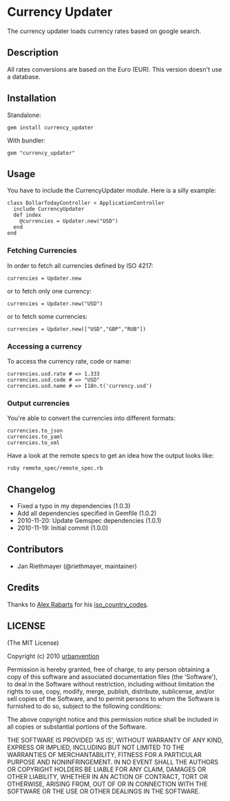 # Currency Updater

The currency updater loads currency rates based on google search.

## Description

All rates conversions are based on the Euro (EUR).
This version doesn't use a database.

## Installation

Standalone:

    gem install currency_updater

With bundler:

    gem "currency_updater"
    
## Usage

You have to include the CurrencyUpdater module. Here is a silly example:

    class DollarTodayController < ApplicationController
      include CurrencyUpdater
      def index
        @currencies = Updater.new("USD")
      end
    end

### Fetching Currencies

In order to fetch all currencies defined by ISO 4217:

    currencies = Updater.new

or to fetch only one currency:

    currencies = Updater.new("USD")
    
or to fetch some currencies:

    currencies = Updater.new(["USD","GBP","RUB"])
    
### Accessing a currency

To access the currency rate, code or name:

    currencies.usd.rate # => 1.333
    currencies.usd.code # => "USD"
    currencies.usd.name # => I18n.t('currency.usd')
    
### Output currencies

You're able to convert the currencies into different formats:

    currencies.to_json
    currencies.to_yaml
    currencies.to_xml

Have a look at the remote specs to get an idea how the output looks like:

    ruby remote_spec/remote_spec.rb

## Changelog

* Fixed a typo in my dependencies (1.0.3)
* Add all dependencies specified in Gemfile (1.0.2)
* 2010-11-20: Update Gemspec dependencies (1.0.1)
* 2010-11-19: Initial commit (1.0.0)

## Contributors

* Jan Riethmayer (@riethmayer, maintainer)

## Credits

Thanks to [Alex Rabarts](http://statelesssystems.com) for his [iso_country_codes](https://github.com/alexrabarts/iso_country_codes).

## LICENSE

(The MIT License)

Copyright (c) 2010 [urbanvention](http://urbanvention.com)

Permission is hereby granted, free of charge, to any person obtaining
a copy of this software and associated documentation files (the
'Software'), to deal in the Software without restriction, including
without limitation the rights to use, copy, modify, merge, publish,
distribute, sublicense, and/or sell copies of the Software, and to
permit persons to whom the Software is furnished to do so, subject to
the following conditions:

The above copyright notice and this permission notice shall be
included in all copies or substantial portions of the Software.

THE SOFTWARE IS PROVIDED 'AS IS', WITHOUT WARRANTY OF ANY KIND,
EXPRESS OR IMPLIED, INCLUDING BUT NOT LIMITED TO THE WARRANTIES OF
MERCHANTABILITY, FITNESS FOR A PARTICULAR PURPOSE AND NONINFRINGEMENT.
IN NO EVENT SHALL THE AUTHORS OR COPYRIGHT HOLDERS BE LIABLE FOR ANY
CLAIM, DAMAGES OR OTHER LIABILITY, WHETHER IN AN ACTION OF CONTRACT,
TORT OR OTHERWISE, ARISING FROM, OUT OF OR IN CONNECTION WITH THE
SOFTWARE OR THE USE OR OTHER DEALINGS IN THE SOFTWARE.
